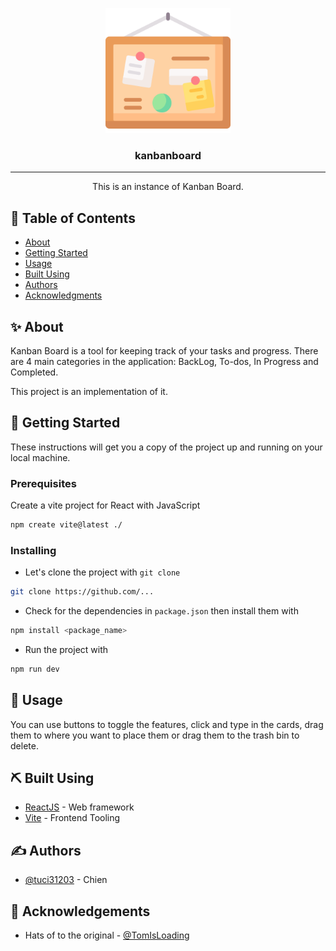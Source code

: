 <p align="center">
  <a href="" rel="noopener">
 <img width=200px height=200px src="board.png" alt="Project logo"></a>
</p>

<h3 align="center">kanbanboard</h3>

<div align="center">


</div>

---

<p align="center"> This is an instance of Kanban Board.
    <br> 
</p>

## 📝 Table of Contents

- [About](#about)
- [Getting Started](#getting_started)
- [Usage](#usage)
- [Built Using](#built_using)
- [Authors](#authors)
- [Acknowledgments](#acknowledgement)

## ✨ About <a name = "about"></a>

Kanban Board is a tool for keeping track of your tasks and progress. There are 4 main categories in the application: BackLog, To-dos, In Progress and Completed.

This project is an implementation of it.

## 🏁 Getting Started <a name = "getting_started"></a>

These instructions will get you a copy of the project up and running on your local machine.

### Prerequisites

Create a vite project for React with JavaScript

```bash
npm create vite@latest ./
```

### Installing

+ Let's clone the project with `git clone`

```bash
git clone https://github.com/...
```

+ Check for the dependencies in `package.json` then install them with

```bash
npm install <package_name>
```

+ Run the project with

```bash
npm run dev
```


## 🎈 Usage <a name="usage"></a>

You can use buttons to toggle the features, click and type in the cards, drag them to where you want to place them or drag them to the trash bin to delete.



## ⛏️ Built Using <a name = "built_using"></a>

- [ReactJS](https://react.dev/) - Web framework
- [Vite](https://vitejs.dev/) - Frontend Tooling

## ✍️ Authors <a name = "authors"></a>

- [@tuci31203](https://github.com/tuci31203) - Chien

## 🎉 Acknowledgements <a name = "acknowledgement"></a>

- Hats of to the original - [@TomIsLoading](https://github.com/TomIsLoading)
